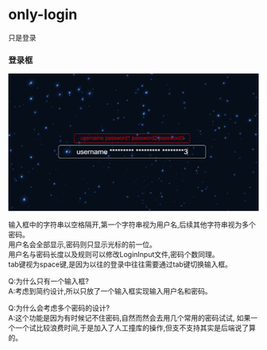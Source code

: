 # only-login
只是登录

### 登录框
![blockchain](./resource/login.jpg "login")

输入框中的字符串以空格隔开,第一个字符串视为用户名,后续其他字符串视为多个密码。\
用户名会全部显示,密码则只显示光标的前一位。\
用户名与密码长度以及规则可以修改LoginInput文件,密码个数同理。\
tab键视为space键,是因为以往的登录中往往需要通过tab键切换输入框。

Q:为什么只有一个输入框?\
A:考虑到简约设计,所以只放了一个输入框实现输入用户名和密码。

Q:为什么会考虑多个密码的设计?\
A:这个功能是因为有时候记不住密码,自然而然会去用几个常用的密码试试,
如果一个一个试比较浪费时间,于是加入了人工撞库的操作,但支不支持其实是后端说了算的。


